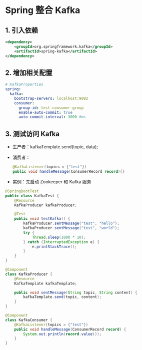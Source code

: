 # Spring 整合 Kafka

## 1. 引入依赖

```xml
<dependency>
    <groupId>org.springframework.kafka</groupId>
    <artifactId>spring-kafka</artifactId>
</dependency>
```

## 2. 增加相关配置

```yaml
# KafkaProperties
spring:
  kafka:
    bootstrap-servers: localhost:9092
    consumer:
      group-id: test-consumer-group
      enable-auto-commit: true
      auto-commit-interval: 3000 #ms
```

## 3. 测试访问 Kafka

- 生产者：kafkaTemplate.send(topic, data);

- 消费者：

  ```java
  @KafkaListener(topics = {"test"})
  public void handleMessage(ConsumerRecord record){}
  ```

- 实例：先启动 Zookeeper 和 Kafka 服务

```java
@SpringBootTest
public class KafkaTest {
	@Resource
	KafkaProducer kafkaProducer;

	@Test
	public void testKafka() {
		kafkaProducer.sentMessage("test", "hello");
		kafkaProducer.sentMessage("test", "world");
		try {
			Thread.sleep(1000 * 10);
		} catch (InterruptedException e) {
			e.printStackTrace();
		}
	}
}

@Component
class KafkaProducer {
	@Resource
	KafkaTemplate kafkaTemplate;

	public void sentMessage(String topic, String content) {
		kafkaTemplate.send(topic, content);
	}
}

@Component
class KafkaConsumer {
	@KafkaListener(topics = {"test"})
	public void handleMessage(ConsumerRecord record) {
		System.out.println(record.value());
	}
}
```

